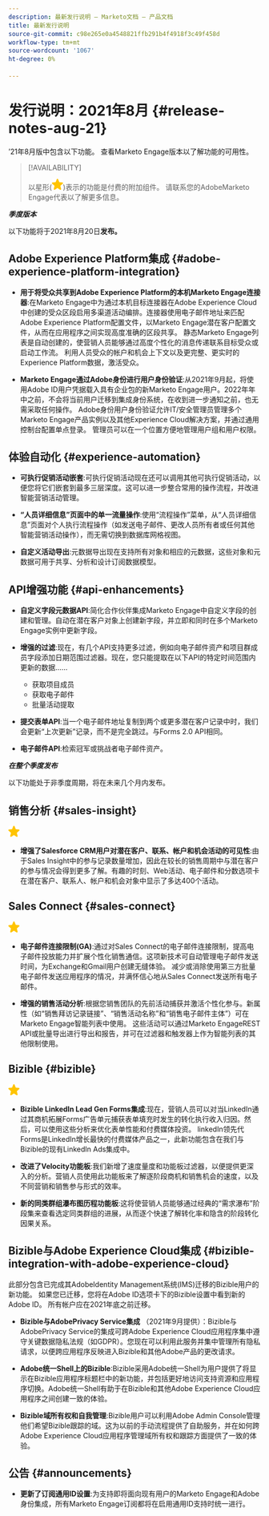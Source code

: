 ```yaml
---
description: 最新发行说明 — Marketo文档 — 产品文档
title: 最新发行说明
source-git-commit: c98e265e0a4548821ffb291b4f4918f3c49f458d
workflow-type: tm+mt
source-wordcount: '1067'
ht-degree: 0%

---
```


# 发行说明：2021年8月 {#release-notes-aug-21}

’21年8月版中包含以下功能。 查看Marketo Engage版本以了解功能的可用性。

>[!AVAILABILITY]
>
>以星形(![](assets/yellow-star.png))表示的功能是付费的附加组件。 请联系您的AdobeMarketo Engage代表以了解更多信息。

**_季度版本_**

以下功能将于2021年8月20日&#x200B;**发布。**

## Adobe Experience Platform集成 {#adobe-experience-platform-integration}

* **用于将受众共享到Adobe Experience Platform的本机Marketo Engage连接器**:在Marketo Engage中为通过本机目标连接器在Adobe Experience Cloud中创建的受众区段启用多渠道活动编排。连接器使用电子邮件地址来匹配Adobe Experience Platform配置文件，以Marketo Engage潜在客户配置文件，从而在应用程序之间实现高度准确的区段共享。 静态Marketo Engage列表是自动创建的，使营销人员能够通过高度个性化的消息传递联系目标受众或启动工作流。 利用人员受众的帐户和机会上下文以及更完整、更实时的Experience Platform数据，激活受众。

* **Marketo Engage通过Adobe身份进行用户身份验证**:从2021年9月起，将使用Adobe ID用户凭据载入具有企业包的新Marketo Engage用户。2022年年中之前，不会将当前用户迁移到集成身份系统，在收到进一步通知之前，也无需采取任何操作。 Adobe身份用户身份验证允许IT/安全管理员管理多个Marketo Engage产品实例以及其他Experience Cloud解决方案，并通过通用控制台配置单点登录。 管理员可以在一个位置方便地管理用户组和用户权限。

## 体验自动化 {#experience-automation}

* **可执行促销活动嵌套**:可执行促销活动现在还可以调用其他可执行促销活动，以便您将它们嵌套到最多三层深度。这可以进一步整合常用的操作流程，并改进智能营销活动管理。

* **“人员详细信息”页面中的单一流量操作**:使用“流程操作”菜单，从“人员详细信息”页面对个人执行流程操作（如发送电子邮件、更改人员所有者或任何其他智能营销活动操作），而无需切换到数据库网格视图。

* **自定义活动导出**:元数据导出现在支持所有对象和相应的元数据，这些对象和元数据可用于共享、分析和设计订阅数据模型。

## API增强功能 {#api-enhancements}

* **自定义字段元数据API**:简化合作伙伴集成Marketo Engage中自定义字段的创建和管理。自动在潜在客户对象上创建新字段，并立即和同时在多个Marketo Engage实例中更新字段。

* **增强的过滤**:现在，有几个API支持更多过滤，例如向电子邮件资产和项目群成员字段添加日期范围过滤器。现在，您只能提取在以下API的特定时间范围内更新的数据……
   * 获取项目成员
   * 获取电子邮件
   * 批量活动提取

* **提交表单API**:当一个电子邮件地址复制到两个或更多潜在客户记录中时，我们会更新“上次更新”记录，而不是完全跳过。与Forms 2.0 API相同。

* **电子邮件API**:检索冠军或挑战者电子邮件资产。

**_在整个季度发布_**

以下功能处于非季度周期，将在未来几个月内发布。

## 销售分析 {#sales-insight}

![（星号）](assets/yellow-star.png)

* **增强了Salesforce CRM用户对潜在客户、联系、帐户和机会活动的可见性**:由于Sales Insight中的参与记录数量增加，因此在较长的销售周期中与潜在客户的参与情况会得到更多了解。有趣的时刻、Web活动、电子邮件和分数选项卡在潜在客户、联系人、帐户和机会对象中显示了多达400个活动。

## Sales Connect {#sales-connect}

![（星号）](assets/yellow-star.png)

* **电子邮件连接限制(GA)**:通过对Sales Connect的电子邮件连接限制，提高电子邮件投放能力并扩展个性化销售通信。这项新技术可自动管理电子邮件发送时间，为Exchange和Gmail用户创建无缝体验。 减少或消除使用第三方批量电子邮件发送应用程序的情况，并满怀信心地从Sales Connect发送所有电子邮件。

* **增强的销售活动分析**:根据您销售团队的先前活动捕获并激活个性化参与。新属性（如“销售拜访记录链接”、“销售活动名称”和“销售电子邮件主体”）可在Marketo Engage智能列表中使用。  这些活动可以通过Marketo EngageREST API或批量导出进行导出和报告，并可在过滤器和触发器上作为智能列表的其他限制使用。

## Bizible {#bizible}

![](assets/yellow-star.png)

* **Bizible LinkedIn Lead Gen Forms集成**:现在，营销人员可以对当LinkedIn通过其商机拓展Forms广告单元捕获表单填充时发生的转化执行收入归因。然后，可以使用这些分析来优化表单性能和付费媒体投资。 linkedIn领先代Forms是LinkedIn增长最快的付费媒体产品之一，此新功能包含在我们与Bizible的现有LinkedIn Ads集成中。 
 
* **改进了Velocity功能板**:我们新增了速度量度和功能板过滤器，以便提供更深入的分析。营销人员使用此功能板来了解逐阶段商机和销售机会的速度，以及不同营销和销售参与形式的效率。

* **新的同类群组瀑布图历程功能板**:这将使营销人员能够通过经典的“需求瀑布”阶段集来查看选定同类群组的进展，从而逐个快速了解转化率和隐含的阶段转化因果关系。

## Bizible与Adobe Experience Cloud集成 {#bizible-integration-with-adobe-experience-cloud}

此部分包含已完成其AdobeIdentity Management系统(IMS)迁移的Bizible用户的新功能。 如果您已迁移，您将在Adobe ID选项卡下的Bizible设置中看到新的Adobe ID。 所有帐户应在2021年底之前迁移。

* **Bizible与AdobePrivacy Service集成** （2021年9月提供）：Bizible与AdobePrivacy Service的集成可跨Adobe Experience Cloud应用程序集中遵守关键数据隐私法规（如GDPR）。您现在可以利用此服务并集中管理所有隐私请求，以便跨应用程序反映进入Bizible和其他Adobe产品的更改请求。

* **Adobe统一Shell上的Bizible**:Bizible采用Adobe统一Shell为用户提供了将显示在Bizible应用程序标题栏中的新功能，并包括更好地访问支持资源和应用程序切换。Adobe统一Shell有助于在Bizible和其他Adobe Experience Cloud应用程序之间创建一致的体验。

* **Bizible域所有权和自我管理**:Bizible用户可以利用Adobe Admin Console管理他们希望Bizible跟踪的域。这为以前的手动流程提供了自助服务，并在如何跨Adobe Experience Cloud应用程序管理域所有权和跟踪方面提供了一致的体验。

## 公告 {#announcements}

* **更新了订阅通用ID设置**:为支持即将面向现有用户的Marketo Engage和Adobe身份集成，所有Marketo Engage订阅都将在启用通用ID支持时统一进行。
